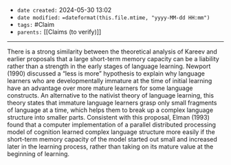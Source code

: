 - `date created:` 2024-05-30 13:02
- `date modified:` `=dateformat(this.file.mtime, "yyyy-MM-dd HH:mm")`
- `tags:` #Claim 
- `parents:` [[Claims (to verify)]]

***

There is a strong similarity between the theoretical analysis of Kareev and earlier proposals that a large short-term memory capacity can be a liability rather than a strength in the early stages of language learning. Newport (1990) discussed a “less is more” hypothesis to explain why language learners who are developmentally immature at the time of initial learning have an advantage over more mature learners for some language constructs. An alternative to the nativist theory of language learning, this theory states that immature language learners grasp only small fragments of language at a time, which helps them to break up a complex language structure into smaller parts. Consistent with this proposal, Elman (1993) found that a computer implementation of a parallel distributed processing model of cognition learned complex language structure more easily if the short-term memory capacity of the model started out small and increased later in the learning process, rather than taking on its mature value at the beginning of learning.
